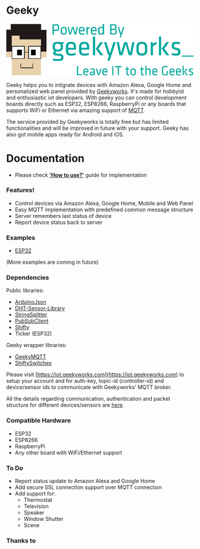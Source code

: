 # Geeky

[![Geekyworks](https://github.com/Ravi-Pansuriya/Geeky/blob/master/Docs/Images/powerd_by.png)](https://geekyworks.com)

Geeky helps you to intigrate devices with Amazon Alexa, Google Home and personalized web panel provided by [Geekyworks](https://iot.geekyworks.com). It's made for hobbyist and enthusiastic iot developers. With geeky you can control development boards directly such as ESP32, ESP8266, RaspberryPi or any boards that supports WiFi or Ethernet via amazing support of [MQTT](http://mqtt.org/).

The service provided by Geekyworks is totally free but has limited functionalities and will be improved in future with your support. Geeky has also got mobile apps ready for Android and iOS.

# Documentation

- Please check [**'How to use?'**]() guide for implementation

### Features!
- Control devices via Amazon Alexa, Google Home, Mobile and Web Panel
- Easy MQTT implementation with predefined common message structure
- Server remembers last status of device
- Report device status back to server

### Examples
- [ESP32](https://github.com/Ravi-Pansuriya/Geeky-ESP32/tree/master/Esp32)

(More examples are coming in future)

### Dependencies
Public libraries:
- [ArduinoJson](https://arduinojson.org)
- [DHT-Sensor-Library](https://github.com/adafruit/DHT-sensor-library)
- [StringSplitter](https://github.com/aharshac/StringSplitter)
- [PubSubClient](https://github.com/knolleary/pubsubclient)
- [Shifty](https://github.com/johnnyb/Shifty)
- Ticker (ESP32)

Geeky wrapper libraries:
- [GeekyMQTT](https://github.com/Ravi-Pansuriya/GeekyMQTT)
- [ShiftySwitches](https://github.com/Ravi-Pansuriya/ShiftySwitches)

Please visit [https://iot.geekyworks.com](https://iot.geekyworks.com) to setup your account and for auth-key, topic-id (controller-id) and device/sensor ids to communicate with Geekyworks' MQTT broker.

All the details regarding communication, authentication and packet structure for different devices/sensors are [here]().

### Compatible Hardware
- ESP32
- ESP8266
- RaspberryPi
- Any other board with WiFi/Ethernet support

### To Do
- Report status update to Amazon Alexa and Google Home
- Add secure SSL connection support over MQTT connection
- Add support for:
    - Thermostat
    - Television
    - Speaker
    - Window Shutter
    - Scene

### Thanks to
